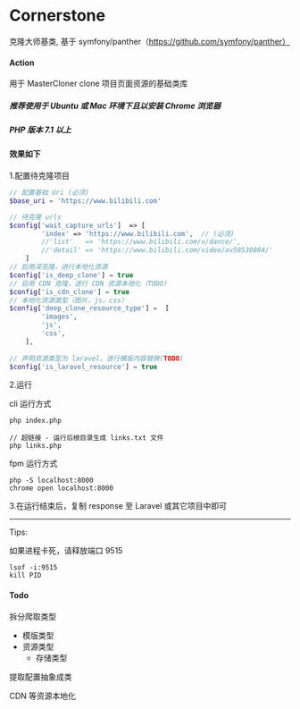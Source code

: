 # Cornerstone

克隆大师基类, 基于 symfony/panther（https://github.com/symfony/panther）

#### Action
用于 MasterCloner clone 项目页面资源的基础类库

##### 推荐使用于 Ubuntu 或 Mac 环境下且以安装 Chrome 浏览器

##### PHP 版本 7.1 以上

#### 效果如下


1.配置待克隆项目

```php
// 配置基础 Uri (必须)
$base_uri = 'https://www.bilibili.com'

// 待克隆 urls
$config['wait_capture_urls']  => [
        'index' => 'https://www.bilibili.com',  // (必须)
        //'list'   => 'https://www.bilibili.com/v/dance/',
        //'detail' => 'https://www.bilibili.com/video/av50530804/'
    ]
// 启用深克隆，进行本地化资源
$config['is_deep_clone'] = true 
// 启用 CDN 克隆，进行 CDN 资源本地化（TODO）
$config['is_cdn_clone'] = true
// 本地化资源类型（图片，js，css）
$config['deep_clone_resource_type'] =  [
        'images',
        'js',
        'css',
    ],
    
// 声明资源类型为 laravel，进行模版内容替换(TODO)
$config['is_laravel_resource'] = true
```



2.运行

cli 运行方式
```
php index.php

// 超链接 - 运行后根目录生成 links.txt 文件
php links.php
```

fpm 运行方式
```
php -S localhost:8000
chrome open localhost:8000
```

3.在运行结束后，复制 response 至 Laravel 或其它项目中即可


<hr>
Tips:  

如果进程卡死，请释放端口 9515
```
lsof -i:9515
kill PID
```


#### Todo
拆分爬取类型
- 模版类型
- 资源类型
    - 存储类型

提取配置抽象成类

CDN 等资源本地化
